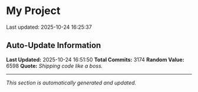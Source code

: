 # My Project


Last updated: 2025-10-24 16:25:37













































































































































































































































































































































































































































































































































































































































































































































































































































































































































































































































































































































































































































































































































































































































































































































































































































































































































































































































































































































































































































































































































































































































































































































































































































































































































































































































































































































































































































































































































































































































































































































































































































































































































































































































































































































































































































































































## Auto-Update Information

**Last Updated:** 2025-10-24 16:51:50
**Total Commits:** 3174
**Random Value:** 6598
**Quote:** _Shipping code like a boss._

---
_This section is automatically generated and updated._